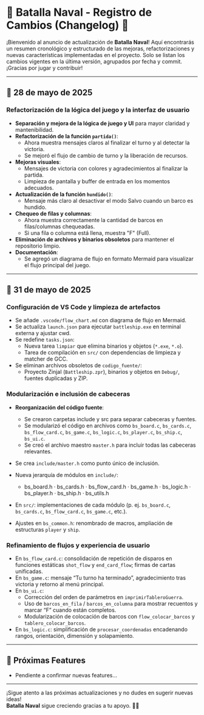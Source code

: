 # 🚢 Batalla Naval - Registro de Cambios (Changelog) 🚢

¡Bienvenido al anuncio de actualización de **Batalla Naval**! Aquí encontrarás un resumen cronológico y estructurado de las mejoras, refactorizaciones y nuevas características implementadas en el proyecto. Solo se listan los cambios vigentes en la última versión, agrupados por fecha y commit. ¡Gracias por jugar y contribuir!

---

## 📅 28 de mayo de 2025

### Refactorización de la lógica del juego y la interfaz de usuario

- **Separación y mejora de la lógica de juego y UI** para mayor claridad y mantenibilidad.
- **Refactorización de la función `partida()`**:
  - Ahora muestra mensajes claros al finalizar el turno y al detectar la victoria.
  - Se mejoró el flujo de cambio de turno y la liberación de recursos.
- **Mejoras visuales**:
  - Mensajes de victoria con colores y agradecimientos al finalizar la partida.
  - Limpieza de pantalla y buffer de entrada en los momentos adecuados.
- **Actualización de la función `hundido()`**:
  - Mensaje más claro al desactivar el modo Salvo cuando un barco es hundido.
- **Chequeo de filas y columnas**:
  - Ahora muestra correctamente la cantidad de barcos en filas/columnas chequeadas.
  - Si una fila o columna está llena, muestra "F" (Full).
- **Eliminación de archivos y binarios obsoletos** para mantener el repositorio limpio.
- **Documentación**:
  - Se agregó un diagrama de flujo en formato Mermaid para visualizar el flujo principal del juego.

---

## 📅 31 de mayo de 2025

### Configuración de VS Code y limpieza de artefactos

- Se añade `.vscode/flow_chart.md` con diagrama de flujo en Mermaid.
- Se actualiza `launch.json` para ejecutar `battleship.exe` en terminal externa y ajustar cwd.
- Se redefine `tasks.json`:
  - Nueva tarea `limpiar` que elimina binarios y objetos (`*.exe`, `*.o`).
  - Tarea de compilación en `src/` con dependencias de limpieza y matcher de GCC.
- Se eliminan archivos obsoletos de `codigo_fuente/`:
  - Proyecto ZinjaI (`Battleship.zpr`), binarios y objetos en `Debug/`, fuentes duplicadas y ZIP.

### Modularización e inclusión de cabeceras

- **Reorganización del código fuente**:
  - Se crearon carpetas include y src para separar cabeceras y fuentes.
  - Se modularizó el código en archivos como `bs_board.c`, `bs_cards.c`, `bs_flow_card.c`, `bs_game.c`, `bs_logic.c`, `bs_player.c`, `bs_ship.c`, `bs_ui.c`.
  - Se creó el archivo maestro `master.h` para incluir todas las cabeceras relevantes.

- Se crea `include/master.h` como punto único de inclusión.
- Nueva jerarquía de módulos en `include/`:
  - bs_board.h · bs_cards.h · bs_flow_card.h · bs_game.h · bs_logic.h · bs_player.h · bs_ship.h · bs_utils.h
- En `src/`: implementaciones de cada módulo (p. ej. `bs_board.c`, `bs_cards.c`, `bs_flow_card.c`, `bs_game.c`, etc.).
- Ajustes en `bs_common.h`: renombrado de macros, ampliación de estructuras `player` y `ship`.

### Refinamiento de flujos y experiencia de usuario

- En `bs_flow_card.c`: consolidación de repetición de disparos en funciones estáticas `shot_flow` y `end_card_flow`; firmas de cartas unificadas.
- En `bs_game.c`: mensaje “Tu turno ha terminado”, agradecimiento tras victoria y retorno al menú principal.
- En `bs_ui.c`:
  - Corrección del orden de parámetros en `imprimirTableroGuerra`.
  - Uso de `barcos_en_fila` / `barcos_en_columna` para mostrar recuentos y marcar “F” cuando están completos.
  - Modularización de colocación de barcos con `flow_colocar_barcos` y `tablero_colocar_barcos`.
- En `bs_logic.c`: simplificación de `procesar_coordenadas` encadenando rangos, orientación, dimensión y solapamiento.

---

## 🚀 Próximas Features

- Pendiente a confirmar nuevas features...

---

¡Sigue atento a las próximas actualizaciones y no dudes en sugerir nuevas ideas!  
**Batalla Naval** sigue creciendo gracias a tu apoyo. 🚢✨
